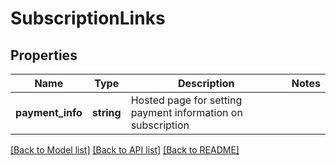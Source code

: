 # SubscriptionLinks

## Properties
Name | Type | Description | Notes
------------ | ------------- | ------------- | -------------
**payment_info** | **string** | Hosted page for setting payment information on subscription | 

[[Back to Model list]](../README.md#documentation-for-models) [[Back to API list]](../README.md#documentation-for-api-endpoints) [[Back to README]](../README.md)


